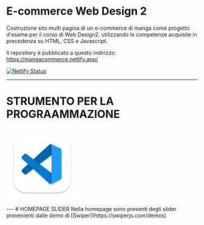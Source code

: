 # E-commerce Web Design 2
Costruzione sito multi pagina di un e-commerce di manga come progetto d'esame per il corso di Web Design2, utilizzando le competenze acquisite in precedenza su HTML, CSS e Javascript.

Il repository è pubblicato a questo indirizzo: https://mangacommerce.netlify.app/

[![Netlify Status](https://api.netlify.com/api/v1/badges/2b4e246c-0c18-443c-b2f4-bb624da1eb4b/deploy-status)](https://app.netlify.com/sites/mangacommerce/deploys)

---
# STRUMENTO PER LA PROGRAAMMAZIONE

![VSC](/immagini/readme/app-icon.png)

<!-- style: "img{
height:20px;
}" --!>
---
# HOMEPAGE SLIDER
Nella homepage sono presenti degli slider provenienti dalle demo di [Swiper](https://swiperjs.com/demos)
